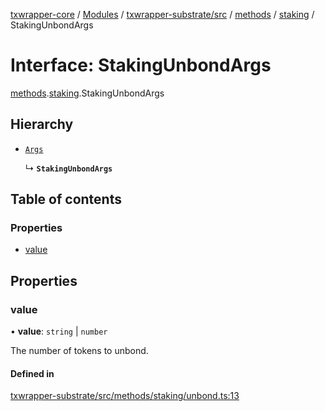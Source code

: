 [txwrapper-core](../README.md) / [Modules](../modules.md) / [txwrapper-substrate/src](../modules/txwrapper_substrate_src.md) / [methods](../modules/txwrapper_substrate_src.methods.md) / [staking](../modules/txwrapper_substrate_src.methods.staking.md) / StakingUnbondArgs

# Interface: StakingUnbondArgs

[methods](../modules/txwrapper_substrate_src.methods.md).[staking](../modules/txwrapper_substrate_src.methods.staking.md).StakingUnbondArgs

## Hierarchy

- [`Args`](../modules/txwrapper_core_src.md#args)

  ↳ **`StakingUnbondArgs`**

## Table of contents

### Properties

- [value](txwrapper_substrate_src.methods.staking.StakingUnbondArgs.md#value)

## Properties

### value

• **value**: `string` \| `number`

The number of tokens to unbond.

#### Defined in

[txwrapper-substrate/src/methods/staking/unbond.ts:13](https://github.com/paritytech/txwrapper-core/blob/6c32f05/packages/txwrapper-substrate/src/methods/staking/unbond.ts#L13)
